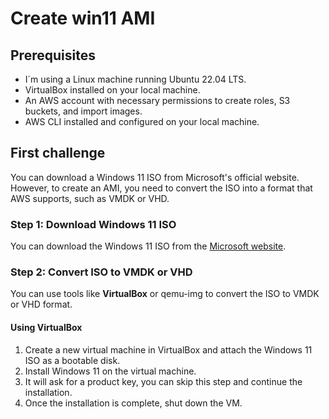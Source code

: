 # Create win11 AMI

## Prerequisites
- I´m using a Linux machine running Ubuntu 22.04 LTS.
- VirtualBox installed on your local machine.
- An AWS account with necessary permissions to create roles, S3 buckets, and import images.
- AWS CLI installed and configured on your local machine.

## First challenge

You can download a Windows 11 ISO from Microsoft's official website. However, to create an AMI, you need to convert the ISO into a format that AWS supports, such as VMDK or VHD.

### Step 1: Download Windows 11 ISO
You can download the Windows 11 ISO from the [Microsoft website](https://www.microsoft.com/software-download/windows11).

### Step 2: Convert ISO to VMDK or VHD
You can use tools like **VirtualBox** or qemu-img to convert the ISO to VMDK or VHD format.

#### Using VirtualBox

1. Create a new virtual machine in VirtualBox and attach the Windows 11 ISO as a bootable disk.
2. Install Windows 11 on the virtual machine.
3. It will ask for a product key, you can skip this step and continue the installation.
4. Once the installation is complete, shut down the VM.


